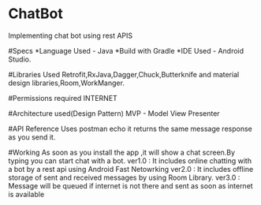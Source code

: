 # ChatBot
Implementing chat bot using rest APIS

#Specs
*Language Used - Java
*Build with Gradle
*IDE Used -  Android Studio.

#Libraries Used
Retrofit,RxJava,Dagger,Chuck,Butterknife and material design libraries,Room,WorkManger.

#Permissions required
INTERNET

#Architecture used(Design Pattern)
MVP - Model View Presenter

#API Reference
Uses postman echo it returns the same message response as you send it.

#Working
As soon as you install the app ,it will show a chat screen.By typing you can start chat with a bot.
ver1.0 : It includes online chatting with a bot by a rest api using Android Fast Netowrking
ver2.0 : It includes offline storage of sent and received messages by using Room Library.
ver3.0 : Message will be queued if internet is not there and sent as soon as internet is available



